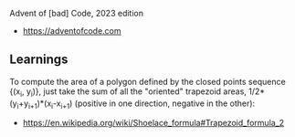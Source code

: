 Advent of [bad] Code, 2023 edition

- <https://adventofcode.com>

## Learnings

To compute the area of a polygon defined by the closed points sequence {(x<sub>i</sub>, y<sub>i</sub>)}, just take the sum of all the "oriented" trapezoid areas, 1/2\*(y<sub>i</sub>+y<sub>i+1</sub>)\*(x<sub>i</sub>-x<sub>i+1</sub>) (positive in one direction, negative in the other):
- <https://en.wikipedia.org/wiki/Shoelace_formula#Trapezoid_formula_2>
